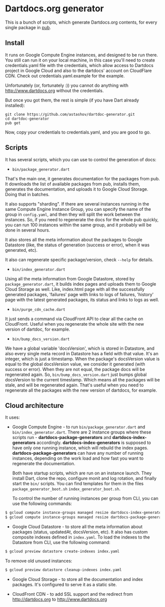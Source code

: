 # Dartdocs.org generator

This is a bunch of scripts, which generate Dartdocs.org contents, for every single package in [pub](https://pub.dartlang.org/).

## Install

It runs on Google Compute Engine instances, and designed to be run there. You still can run it on your local machine,
in this case you'll need to create credentials.yaml file with the credentials, which allow access to Dartdocs project
in Google Cloud and also to the dartdocs' account on CloudFlare CDN. Check out credentials.yaml.example for the example.

Unfortunately (or, fortunately :)) you cannot do anything with http://www.dartdocs.org without the credentials.

But once you got them, the rest is simple (if you have Dart already installed):

```
git clone https://github.com/astashov/dartdoc-generator.git
cd dartdoc-generator
pub get
```

Now, copy your credentials to credentials.yaml, and you are good to go.

## Scripts

It has several scripts, which you can use to control the generation of docs:

* `bin/package_generator.dart`

That's the main one, it generates documentation for the packages from pub. It downloads the list of available packages
from pub, installs them, generates the documentation, and uploads it to Google Cloud Storage. Doing that in batches.

It also supports "sharding". If there are several instances running in the same Compute Engine Instance Group, you can
specify the name of the group in `config.yaml`, and then they will split the work between the instances. So, if you
need to regenerate the docs for the whole pub quickly, you can run 100 instances within the same group, and it probably
will be done in several hours.

It also stores all the meta information about the packages to Google Datastore (like, the status of generation (success
or error), when it was generated, etc).

It also can regenerate specific package/version, check `--help` for details.

* `bin/index_generator.dart`

Using all the meta information from Google Datastore, stored by `package_generator.dart`, it builds index pages and
uploads them to Google Cloud Storage as well. Like, index.html page with all the successfully generated packages,
'failures' page with links to logs of failures, 'history' page with the latest generated packages, its status and
links to logs as well.

* `bin/purge_cdn_cache.dart`

It just sends a command via CloudFront API to clear all the cache on CloudFront. Useful when you regenerate the whole
site with the new version of dartdoc, for example.

* `bin/bump_docs_version.dart`

We have a global variable 'docsVersion', which is stored in Datastore, and also every single meta record in Datastore
has a field with that value. It's an integer, which is just a timestamp. When the package's docsVersion value is equal
to the global docsVersion value, we consider it generated (with success or error). When they are not equal, the package
docs will be regenerated again. So, `bin/bump_docs_version.dart` just bumps global docsVersion to the current timestamp.
Which means all the packages will be stale, and will be regenerated again. That's useful when you need to regenerate
all the packages with the new version of dartdocs, for example.

## Cloud architecture

It uses:

* Google Compute Engine - to run `bin/package_generator.dart` and `bin/index_generator.dart`. There are 2 instance
  groups where these scripts run - **dartdocs-package-generators** and **dartdocs-index-generators** accordingly.
  **dartdocs-index-generators** is supposed to have only one running instance, which will rebuild the index pages.
  **dartdocs-package-generators** can have any number of running instances, depending on the work load and how fast
  you want to regenerate the documentation.

  Both have startup scripts, which are run on an instance launch. They install Dart, clone the repo, configure monit
  and log rotation, and finally start the `bin/` scripts. You can find templates for them in the files `package_generator_boot.sh`
  `index_generator_boot.sh`.

  To control the number of running instances per group from CLI, you can use the following commands:

```bash
$ gcloud compute instance-groups managed resize dartdocs-index-generators --size 1 --zone us-central1-f
$ gcloud compute instance-groups managed resize dartdocs-package-generators --size 4 --zone us-central1-f
```

* Google Cloud Datastore - to store all the meta information about packages (status, updatedAt, docsVersion, etc).
  It also has custom composite indexes defined in `index.yaml`. To load the indexes to the Datastore from CLI, use
  the following command:

```bash
$ gcloud preview datastore create-indexes index.yaml
```

To remove old unused instances:

```bash
$ gcloud preview datastore cleanup-indexes index.yaml
```

* Google Cloud Storage - to store all the documentation and index packages. It's configured to serve it as a static
  site.

* CloudFront CDN - to add SSL support and the redirect from http://dartdocs.org to http://www.dartdocs.org

